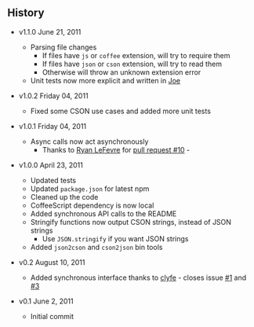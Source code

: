 ## History

- v1.1.0 June 21, 2011
	- Parsing file changes
		- If files have `js` or `coffee` extension, will try to require them
		- If files have `json` or `cson` extension, will try to read them
		- Otherwise will throw an unknown extension error
	- Unit tests now more explicit and written in [Joe](https://github.com/bevry/joe)

- v1.0.2 Friday 04, 2011
	- Fixed some CSON use cases and added more unit tests

- v1.0.1 Friday 04, 2011
	- Async calls now act asynchronously
		- Thanks to [Ryan LeFevre](https://github.com/meltingice) for [pull request #10](https://github.com/bevry/cson/pull/10) -

- v1.0.0 April 23, 2011
	- Updated tests
	- Updated `package.json` for latest npm
	- Cleaned up the code
	- CoffeeScript dependency is now local
	- Added synchronous API calls to the README
	- Stringify functions now output CSON strings, instead of JSON strings
		- Use `JSON.stringify` if you want JSON strings
	- Added `json2cson` and `cson2json` bin tools

- v0.2 August 10, 2011
	- Added synchronous interface thanks to [clyfe](https://github.com/clyfe) - closes issue [#1](https://github.com/balupton/cson.npm/issues/1) and [#3](https://github.com/balupton/cson.npm/pull/3)

- v0.1 June 2, 2011
	- Initial commit
